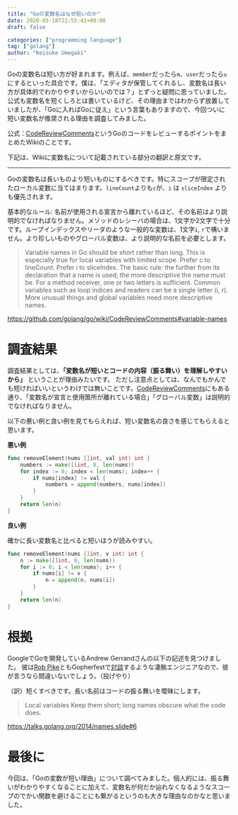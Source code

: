 ```yaml
---
title: "Goの変数名はなぜ短いのか"
date: 2020-05-18T22:55:41+09:00
draft: false

categories: ["programming language"]
tag: ["golang"]
author: "Keisuke Umegaki"
---
```


Goの変数名は短い方が好まれます。例えば、`member`だったら`m`、`user`だったら`u`にするといった具合です。僕は、「エディタが保管してくれるし、変数名は長い方が具体的でわかりやすいからいいのでは？」とずっと疑問に思っていました。
公式も変数名を短くしろとは書いているけど、その理由まではわからず放置していましたが、「Goに入ればGoに従え」という言葉もありますので、今回ついに短い変数名が推奨される理由を調査してみました。

公式：[CodeReviewComments](https://github.com/golang/go/wiki/CodeReviewComments)というGoのコードをレビューするポイントをまとめたWikiのことです。


下記は、Wikiに変数名について記載されている部分の翻訳と原文です。

---

Goの変数名は長いものより短いものにするべきです。特にスコープが限定されたローカル変数に当てはまります。`lineCount`よりも`c`が、`i` は `sliceIndex` よりも優先されます。

基本的なルール: 名前が使用される宣言から離れているほど、その名前はより説明的でなければなりません。メソッドのレシーバの場合は、1文字か2文字で十分です。ループインデックスやリーダのような一般的な変数は、1文字`i`, `r`で構いません。より珍しいものやグローバル変数は、より説明的な名前を必要とします。

> Variable names in Go should be short rather than long. This is especially true for local variables with limited scope. Prefer c to lineCount. Prefer i to sliceIndex.
The basic rule: the further from its declaration that a name is used, the more descriptive the name must be. For a method receiver, one or two letters is sufficient. Common variables such as loop indices and readers can be a single letter (i, r). More unusual things and global variables need more descriptive names.

https://github.com/golang/go/wiki/CodeReviewComments#variable-names


# 調査結果

調査結果としては、**「変数名が短いとコードの内容（振る舞い）を理解しやすいから」** ということが理由みたいです。
ただし注意点としては、なんでもかんでも短ければいいというわけでは無いことです。[CodeReviewComments](https://github.com/golang/go/wiki/CodeReviewComments)にもある通り、「変数名が宣言と使用箇所が離れている場合」「グローバル変数」は説明的でなければなりません。

以下の悪い例と良い例を見てもらえれば、短い変数名の良さを感じてもらえると思います。

**悪い例**

```go
func removeElement(nums []int, val int) int {
	numbers := make([]int, 0, len(nums))
	for index := 0; index < len(nums); index++ {
		if nums[index] != val {
			numbers = append(numbers, nums[index])
		}
	}
	return len(n)
}
```

**良い例**

確かに長い変数名と比べると短いほうが読みやすい。

```go
func removeElement(nums []int, v int) int {
	n := make([]int, 0, len(nums))
	for i := 0; i < len(nums); i++ {
		if nums[i] != v {
			n = append(n, nums[i])
		}
	}
	return len(n)
}
```

# 根拠

GoogleでGoを開発しているAndrew Gerrandさんの以下の記述を見つけました。
彼は[Rob Pike](https://ja.wikipedia.org/wiki/%E3%83%AD%E3%83%96%E3%83%BB%E3%83%91%E3%82%A4%E3%82%AF)ともGopherfestで[対談](https://www.meetup.com/ja-JP/golangsf/events/220935959/)するような凄腕エンジニアなので、彼が言うなら間違いないでしょう。（投げやり）

（訳）短くすべきです。長い名前はコードの振る舞いを曖昧にします。

>Local variables
Keep them short; long names obscure what the code does.

https://talks.golang.org/2014/names.slide#6

# 最後に

今回は、「Goの変数が短い理由」について調べてみました。個人的には、振る舞いがわかりやすくなることに加えて、変数名が何だか辿れなくなるようなスコープのでかい関数を避けることにも繋がるというのも大きな理由なのかなと思いました。
